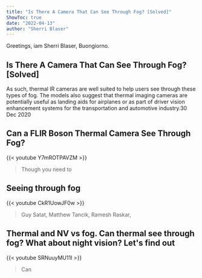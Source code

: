 ```yaml
---
title: "Is There A Camera That Can See Through Fog? [Solved]"
ShowToc: true 
date: "2022-04-13"
author: "Sherri Blaser" 
---
```


Greetings, iam Sherri Blaser, Buongiorno.
## Is There A Camera That Can See Through Fog? [Solved]
As such, thermal IR cameras are well suited to help users see through these types of fog. The models also suggest that thermal imaging cameras are potentially useful as landing aids for airplanes or as part of driver vision enhancement systems for the transportation and automotive industry.30 Dec 2020

## Can a FLIR Boson Thermal Camera See Through Fog?
{{< youtube Y7mROTPAVZM >}}
>Though you need to 

## Seeing through fog
{{< youtube CkR1UowJF0w >}}
>Guy Satat, Matthew Tancik, Ramesh Raskar, 

## Thermal and NV vs fog. Can thermal see through fog?  What about night vision? Let's find out
{{< youtube SRNuuyMU11I >}}
>Can

